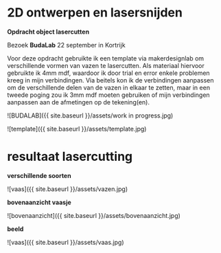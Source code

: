 # 2D ontwerpen en lasersnijden

**Opdracht object lasercutten**

Bezoek **BudaLab** 22 september in Kortrijk

Voor deze opdracht gebruikte ik een template via makerdesignlab om verschillende vormen van vazen te lasercutten.
Als materiaal hiervoor gebruikte ik 4mm mdf, waardoor ik door trial en error enkele problemen kreeg in mijn verbindingen. 
Via beitels kon ik de verbindingen aanpassen om de verschillende delen van de vazen in elkaar te zetten, maar in een tweede poging zou ik 3mm mdf moeten gebruiken of mijn verbindingen aanpassen aan de afmetingen op de tekening(en).



![BUDALAB]({{ site.baseurl }}/assets/work in progress.jpg)


![template]({{ site.baseurl }}/assets/template.jpg)



# resultaat lasercutting

**verschillende soorten** 

![vaas]({{ site.baseurl }}/assets/vazen.jpg)

**bovenaanzicht vaasje**

![bovenaanzicht]({{ site.baseurl }}/assets/bovenaanzicht.jpg)

**beeld**

![vaas]({{ site.baseurl }}/assets/vaas.jpg)


